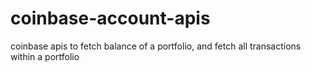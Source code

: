 # coinbase-account-apis
coinbase apis to fetch balance of a portfolio, and fetch all transactions within a portfolio
